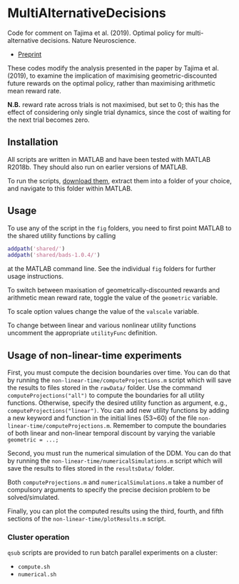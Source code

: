 # MultiAlternativeDecisions
Code for comment on Tajima et al. (2019). Optimal policy for multi-alternative decisions. Nature Neuroscience.
* [Preprint](https://www.biorxiv.org/content/10.1101/2019.12.18.880872v1.abstract)

These codes modify the analysis presented in the paper by Tajima et al. (2019), to examine the implication of maximising geometric-discounted future rewards on the optimal policy, rather than maximising arithmetic mean reward rate.

**N.B.** reward rate across trials is not maximised, but set to 0; this has the effect of considering only single trial dynamics, since the cost of waiting for the next trial becomes zero. 

## Installation

All scripts are written in MATLAB and have been tested with MATLAB R2018b. They should also run on earlier versions of MATLAB.

To run the scripts, [download them](https://github.com/DrugowitschLab/MultiAlternativeDecisions/archive/master.zip), extract them into a folder of your choice, and navigate to this folder within MATLAB.

## Usage

To use any of the script in the `fig` folders, you need to first point MATLAB to the shared utility functions by calling
```Matlab
addpath('shared/')
addpath('shared/bads-1.0.4/')
```
at the MATLAB command line. See the individual `fig` folders for further usage instructions.

To switch between maxisation of geometrically-discounted rewards and arithmetic mean reward rate, toggle the value of the `geometric` variable.

To scale option values change the value of the `valscale` variable.

To change between linear and various nonlinear utility functions uncomment the appropriate `utilityFunc` definition.

## Usage of non-linear-time experiments

First, you must compute the decision boundaries over time. You can do that by running the `non-linear-time/computeProjections.m` script which will save the results to files stored in the `rawData/` folder.
Use the command `computeProjections("all")` to compute the boundaries for all utility functions. Otherwise, specify the desired utility function as argument, e.g., `computeProjections("linear")`.
You can add new utility functions by adding a new keyword and function in the initial lines (53~60) of the file `non-linear-time/computeProjections.m`. 
Remember to compute the boundaries of both linear and non-linear temporal discount by varying the variable `geometric = ...;`

Second, you must run the numerical simulation of the DDM. You can do that by running the `non-linear-time/numericalSimulations.m` script which will save the results to files stored in the `resultsData/` folder.

Both `computeProjections.m` and `numericalSimulations.m` take a number of compulsory arguments to specify the precise decision problem to be solved/simulated.

Finally, you can plot the computed results using the third, fourth, and fifth sections of the `non-linear-time/plotResults.m` script.

### Cluster operation

`qsub` scripts are provided to run batch parallel experiments on a cluster:
* `compute.sh`
* `numerical.sh`

